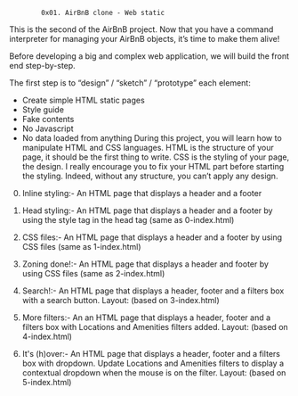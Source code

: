             0x01. AirBnB clone - Web static

This is the second of the AirBnB project.
Now that you have a command interpreter for managing your AirBnB objects, it’s time to make them alive!

Before developing a big and complex web application, we will build the front end step-by-step.

The first step is to “design” / “sketch” / “prototype” each element:

 - Create simple HTML static pages
 - Style guide
 - Fake contents
 - No Javascript
 - No data loaded from anything
During this project, you will learn how to manipulate HTML and CSS languages. HTML is the structure of your page, it should be the first thing to write. CSS is the styling of your page, the design. I really encourage you to fix your HTML part before starting the styling. Indeed, without any structure, you can’t apply any design.

0. Inline styling:-
  An HTML page that displays a header and a footer

1. Head styling:-
  An HTML page that displays a header and a footer by using the style tag in the head tag (same as 0-index.html)

2. CSS files:-
  An HTML page that displays a header and a footer by using CSS files (same as 1-index.html)

3. Zoning done!:-
  An HTML page that displays a header and footer by using CSS files (same as 2-index.html)

4. Search!:-
  An HTML page that displays a header, footer and a filters box with a search button.
  Layout: (based on 3-index.html)

5. More filters:-
  An an HTML page that displays a header, footer and a filters box with Locations and Amenities filters added.
  Layout: (based on 4-index.html)

6. It's (h)over:-
  An HTML page that displays a header, footer and a filters box with dropdown.
  Update Locations and Amenities filters to display a contextual dropdown when the mouse is on the filter.
  Layout: (based on 5-index.html)

